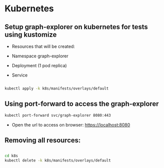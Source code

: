 # Kubernetes

## Setup graph-explorer on kubernetes for tests using kustomize

* Resources that will be created:

* Namespace graph-explorer
* Deployment (1 pod replica)
* Service


```bash

kubectl apply -k k8s/manifests/overlays/default

```

## Using port-forward to access the graph-explorer

```bash
kubectl port-forward svc/graph-explorer 8080:443
```

* Open the url to access on browser: [https://localhost:8080](https://localhost:8080)


## Removing all resources:

```bash

cd k8s
kubectl delete -k k8s/manifests/overlays/default

```